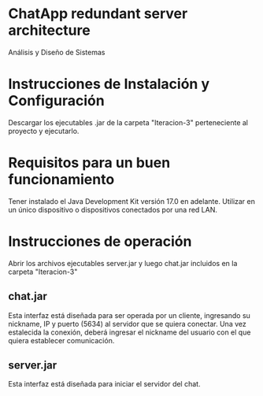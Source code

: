 # ChatApp redundant server architecture
 Análisis y Diseño de Sistemas

# Instrucciones de Instalación y Configuración
Descargar los ejecutables .jar de la carpeta "Iteracion-3" perteneciente al proyecto y ejecutarlo.

# Requisitos para un buen funcionamiento
Tener instalado el Java Development Kit versión 17.0 en adelante.
Utilizar en un único dispositivo o dispositivos conectados por una red LAN.

# Instrucciones de operación
Abrir los archivos ejecutables server.jar y luego chat.jar incluidos en la carpeta "Iteracion-3"

## chat.jar
Esta interfaz está diseñada para ser operada por un cliente, ingresando su nickname, IP y puerto (5634) al servidor que se quiera conectar.
Una vez estalecida la conexión, deberá ingresar el nickname del usuario con el que quiera establecer comunicación.

## server.jar
Esta interfaz está diseñada para iniciar el servidor del chat.

